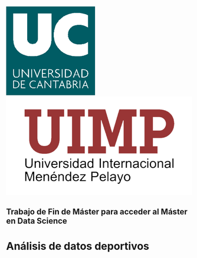 <img src="https://github.com/elsacerezof/TFM/blob/master/doc/Imgs/uc.png" heigth="50"/> <img src="https://github.com/elsacerezof/TFM/blob/master/doc/Imgs/uimp2_color.png" heigth="50"/>


## Trabajo de Fin de Máster para acceder al Máster en Data Science
# Análisis de datos deportivos


